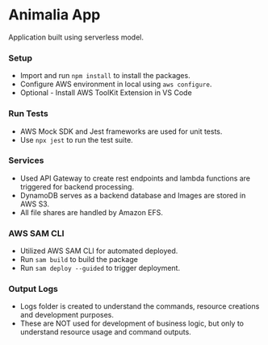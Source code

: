 # Animalia App

Application built using serverless model. 

### Setup
* Import and run ```npm install``` to install the packages.
* Configure AWS environment in local using ```aws configure```.
* Optional - Install AWS ToolKit Extension in VS Code

### Run Tests
* AWS Mock SDK and Jest frameworks are used for unit tests.
* Use ```npx jest``` to run the test suite. 

### Services
* Used API Gateway to create rest endpoints and lambda functions are triggered for backend processing.
* DynamoDB serves as a backend database and Images are stored in AWS S3.
* All file shares are handled by Amazon EFS.

### AWS SAM CLI
* Utilized AWS SAM CLI for automated deployed.
* Run ```sam build``` to build the package
* Run ```sam deploy --guided``` to trigger deployment.

### Output Logs
* Logs folder is created to understand the commands, resource creations and development purposes. 
* These are NOT used for development of business logic, but only to understand resource usage and command outputs.